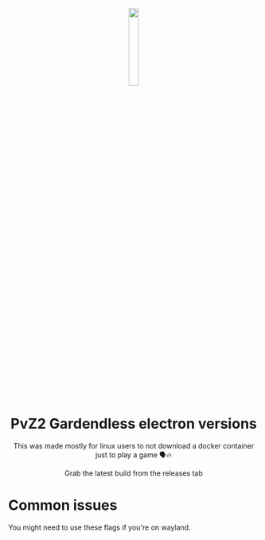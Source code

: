 <div align="center">

<img width=20% src="/src/.vuepress/public/pvz_logo-round.webp" alt="">

# PvZ2 Gardendless electron versions

This was made mostly for linux users to not download a docker container just to play a game 🗣️🔥

Grab the latest build from the releases tab

<div align="left">

# Common issues

You might need to use these flags if you're on wayland.

```

```
